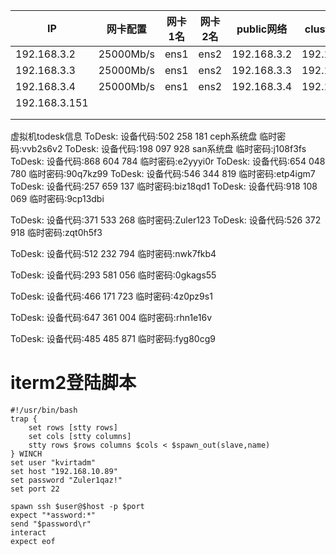 | IP            | 网卡配置      | 网卡1名 | 网卡2名 | public网络    | cluster网络   | 密码             |
| ------------- | --------- | ---- | ---- | ----------- | ----------- | -------------- |
| 192.168.3.2   | 25000Mb/s | ens1 | ens2 | 192.168.3.2 | 192.168.7.2 |                |
| 192.168.3.3   | 25000Mb/s | ens1 | ens2 | 192.168.3.3 | 192.168.7.3 |                |
| 192.168.3.4   | 25000Mb/s | ens1 | ens2 | 192.168.3.4 | 192.168.7.4 |                |
| 192.168.3.151 |           |      |      |             |             | CRpWh6k43B7CoQ |
|               |           |      |      |             |             |                |
|               |           |      |      |             |             |                |

虚拟机todesk信息
ToDesk:
设备代码:502 258 181 ceph系统盘
临时密码:vvb2s6v2
ToDesk:
设备代码:198 097 928 san系统盘
临时密码:j108f3fs
ToDesk:
设备代码:868 604 784
临时密码:e2yyyi0r
ToDesk:
设备代码:654 048 780
临时密码:90q7kz99
ToDesk:
设备代码:546 344 819
临时密码:etp4igm7
ToDesk:
设备代码:257 659 137
临时密码:biz18qd1
ToDesk:
设备代码:918 108 069
临时密码:9cp13dbi

ToDesk:
设备代码:371 533 268
临时密码:Zuler123
ToDesk:
设备代码:526 372 918
临时密码:zqt0h5f3

ToDesk:
设备代码:512 232 794
临时密码:nwk7fkb4

ToDesk:
设备代码:293 581 056
临时密码:0gkags55

ToDesk:
设备代码:466 171 723
临时密码:4z0pz9s1

ToDesk:
设备代码:647 361 004
临时密码:rhn1e16v

ToDesk:
设备代码:485 485 871
临时密码:fyg80cg9
# iterm2登陆脚本
```expect
#!/usr/bin/bash
trap {
    set rows [stty rows]
    set cols [stty columns]
    stty rows $rows columns $cols < $spawn_out(slave,name)
} WINCH
set user "kvirtadm"
set host "192.168.10.89"
set password "Zuler1qaz!"
set port 22

spawn ssh $user@$host -p $port
expect "*assword:*"
send "$password\r"
interact
expect eof
```